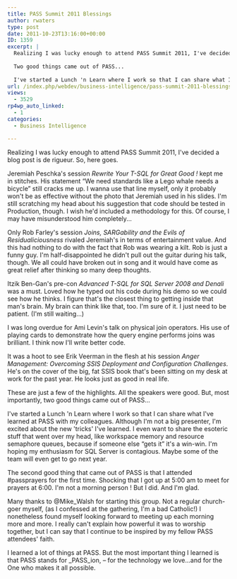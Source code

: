 ```yaml
---
title: PASS Summit 2011 Blessings
author: rwaters
type: post
date: 2011-10-23T13:16:00+00:00
ID: 1359
excerpt: |
  Realizing I was lucky enough to attend PASS Summit 2011, I've decided a blog post is de rigueur.  So, here goes.
  
  Two good things came out of PASS...
  
  I've started a Lunch 'n Learn where I work so that I can share what I've learned at PASS with my c&hellip;
url: /index.php/webdev/business-intelligence/pass-summit-2011-blessings/
views:
  - 3529
rp4wp_auto_linked:
  - 1
categories:
  - Business Intelligence

---
```

Realizing I was lucky enough to attend PASS Summit 2011, I've decided a blog post is de rigueur. So, here goes.

Jeremiah Peschka's session _Rewrite Your T-SQL for Great Good !_ kept me in stitches. His statement “We need standards like a Lego whale needs a bicycle” still cracks me up. I wanna use that line myself, only it probably won't be as effective without the photo that Jeremiah used in his slides. I'm still scratching my head about his suggestion that code should be tested in Production, though. I wish he'd included a methodology for this. Of course, I may have misunderstood him completely...

Only Rob Farley's session _Joins, SARGability and the Evils of Residualiciousness_ rivaled Jeremiah's in terms of entertainment value. And this had nothing to do with the fact that Rob was wearing a kilt. Rob is just a funny guy. I'm half-disappointed he didn't pull out the guitar during his talk, though. We all could have broken out in song and it would have come as great relief after thinking so many deep thoughts. 

Itzik Ben-Gan's pre-con _Advanced T-SQL for SQL Server 2008 and Denali_ was a must. Loved how he typed out his code during his demo so we could see how he thinks. I figure that's the closest thing to getting inside that man's brain. My brain can think like that, too. I'm sure of it. I just need to be patient. (I'm still waiting...)

I was long overdue for Ami Levin's talk on physical join operators. His use of playing cards to demonstrate how the query engine performs joins was brilliant. I think now I'll write better code.

It was a hoot to see Erik Veerman in the flesh at his session _Anger Management: Overcoming SSIS Deployment and Configuration Challenges_. He's on the cover of the big, fat SSIS book that's been sitting on my desk at work for the past year. He looks just as good in real life.

These are just a few of the highlights. All the speakers were good. But, most importantly, two good things came out of PASS...

I've started a Lunch 'n Learn where I work so that I can share what I've learned at PASS with my colleagues. Although I'm not a big presenter, I'm excited about the new 'tricks' I've learned. I even want to share the esoteric stuff that went over my head, like workspace memory and resource semaphore queues, because if someone else “gets it” it's a win-win. I'm hoping my enthusiasm for SQL Server is contagious. Maybe some of the team will even get to go next year.

The second good thing that came out of PASS is that I attended #passprayers for the first time. Shocking that I got up at 5:00 am to meet for prayers at 6:00. I'm not a morning person ! But I did. And I'm glad.

Many thanks to @Mike_Walsh for starting this group. Not a regular church-goer myself, (as I confessed at the gathering, I'm a bad Catholic!) I nonetheless found myself looking forward to meeting up each morning more and more. I really can't explain how powerful it was to worship together, but I can say that I continue to be inspired by my fellow PASS attendees' faith.

I learned a lot of things at PASS. But the most important thing I learned is that PASS stands for _PASS_ion, – for the technology we love...and for the One who makes it all possible.